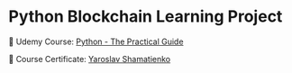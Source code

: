 # Python Blockchain Learning Project

📖 Udemy Course: [Python - The Practical Guide](https://www.udemy.com/course/learn-python-by-building-a-blockchain-cryptocurrency/)

🏅 Course Certificate: [Yaroslav Shamatienko](https://www.udemy.com/certificate/UC-208bae19-ebe9-41b7-8f31-44a464bc2bcb/)